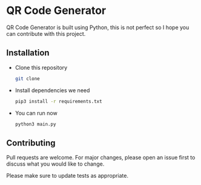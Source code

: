 # QR Code Generator

QR Code Generator is built using Python, this is not perfect so I hope you can contribute with this project.

## Installation

-   Clone this repository

    ```bash
    git clone
    ```

-   Install dependencies we need
    ```bash
    pip3 install -r requirements.txt
    ```
-   You can run now
    ```bash
    python3 main.py
    ```

## Contributing

Pull requests are welcome. For major changes, please open an issue first to discuss what you would like to change.

Please make sure to update tests as appropriate.
